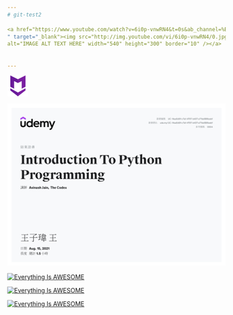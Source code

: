 ```yaml
---
# git-test2

<a href="https://www.youtube.com/watch?v=6i0p-vnwRN4&t=0s&ab_channel=%E7%8E%8B%E5%AD%90%E7%91%8B
" target="_blank"><img src="http://img.youtube.com/vi/6i0p-vnwRN4/0.jpg" 
alt="IMAGE ALT TEXT HERE" width="540" height="300" border="10" /></a>


---
```

![alt text](https://github.com/adam-p/markdown-here/raw/master/src/common/images/icon48.png "Logo Title Text 1")

![alt text](https://raw.githubusercontent.com/JeffWang0325/git-test2/master/%E7%B5%90%E6%A5%AD%E8%AD%89%E6%9B%B8-Introduction%20To%20Python%20Programming.jpg "Logo Title Text 1")

[![Everything Is AWESOME](http://i.imgur.com/Ot5DWAW.png)](https://youtu.be/StTqXEQ2l-Y?t=35s "Everything Is AWESOME")


[![Everything Is AWESOME](http://img.youtube.com/vi/6i0p-vnwRN4/0.jpg)](http://www.youtube.com/watch?feature=player_embedded&v=6i0p-vnwRN4)


[![Everything Is AWESOME](http://img.youtube.com/vi/6i0p-vnwRN4/0.jpg)](https://www.youtube.com/watch?v=6i0p-vnwRN4&t=5s&ab_channel=%E7%8E%8B%E5%AD%90%E7%91%8B)

```python

```
